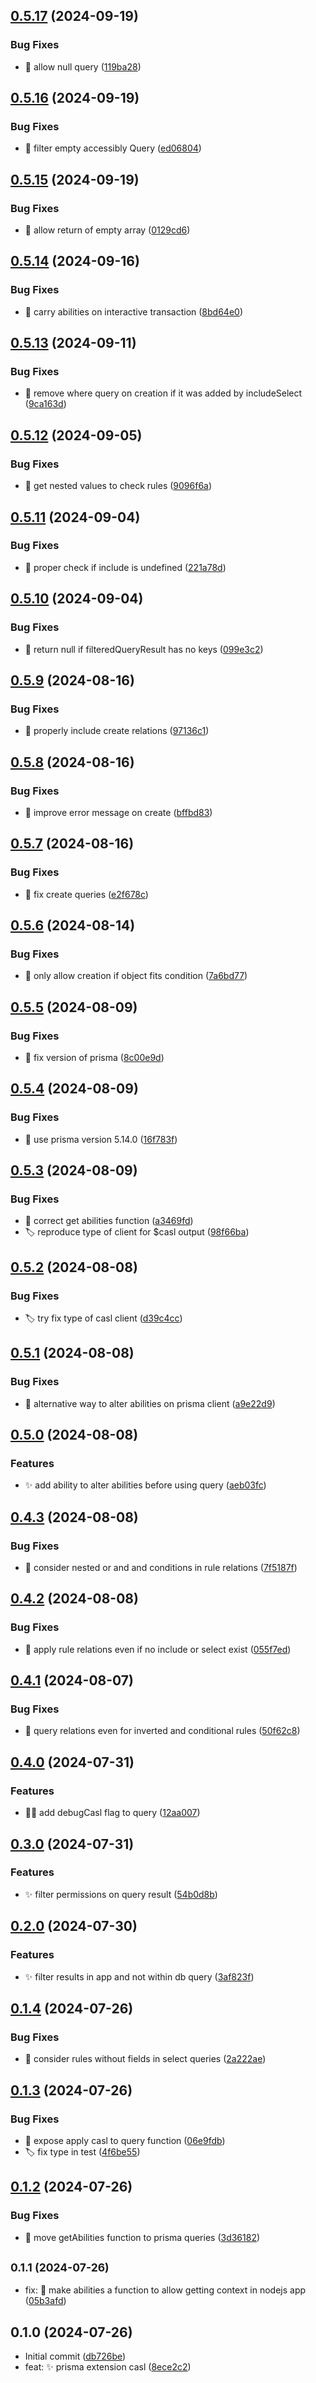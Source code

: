 

## [0.5.17](https://github.com/dennemark/prisma-extension-casl/compare/0.5.16...0.5.17) (2024-09-19)


### Bug Fixes

* :bug: allow null query ([119ba28](https://github.com/dennemark/prisma-extension-casl/commit/119ba2821b498187a2b5dff3df2cae33c757aeca))

## [0.5.16](https://github.com/dennemark/prisma-extension-casl/compare/0.5.15...0.5.16) (2024-09-19)


### Bug Fixes

* :bug: filter empty accessibly Query ([ed06804](https://github.com/dennemark/prisma-extension-casl/commit/ed068048cfb016140c1036dd6669c2f60d50fb97))

## [0.5.15](https://github.com/dennemark/prisma-extension-casl/compare/0.5.14...0.5.15) (2024-09-19)


### Bug Fixes

* :bug: allow return of empty array ([0129cd6](https://github.com/dennemark/prisma-extension-casl/commit/0129cd6f21bf4bc34278fcf717550ae4f176ec53))

## [0.5.14](https://github.com/dennemark/prisma-extension-casl/compare/0.5.13...0.5.14) (2024-09-16)


### Bug Fixes

* :bug: carry abilities on interactive transaction ([8bd64e0](https://github.com/dennemark/prisma-extension-casl/commit/8bd64e03f30ba70efb22a46b16bb87fb1655422f))

## [0.5.13](https://github.com/dennemark/prisma-extension-casl/compare/0.5.12...0.5.13) (2024-09-11)


### Bug Fixes

* :bug: remove where query on creation if it was added by includeSelect ([9ca163d](https://github.com/dennemark/prisma-extension-casl/commit/9ca163dc646dcb2eb204b086db6afc3554e7e8b9))

## [0.5.12](https://github.com/dennemark/prisma-extension-casl/compare/0.5.11...0.5.12) (2024-09-05)


### Bug Fixes

* :bug: get nested values to check rules ([9096f6a](https://github.com/dennemark/prisma-extension-casl/commit/9096f6aae45b503e2708b3196ffcb221c8020400))

## [0.5.11](https://github.com/dennemark/prisma-extension-casl/compare/0.5.10...0.5.11) (2024-09-04)


### Bug Fixes

* :bug: proper check if include is undefined ([221a78d](https://github.com/dennemark/prisma-extension-casl/commit/221a78d3875825572eb463bb4d77a7dacab9e7eb))

## [0.5.10](https://github.com/dennemark/prisma-extension-casl/compare/0.5.9...0.5.10) (2024-09-04)


### Bug Fixes

* :bug: return null if filteredQueryResult has no keys ([099e3c2](https://github.com/dennemark/prisma-extension-casl/commit/099e3c28687d72f95eb934897ab192a1d2e23d12))

## [0.5.9](https://github.com/dennemark/prisma-extension-casl/compare/0.5.8...0.5.9) (2024-08-16)


### Bug Fixes

* :bug: properly include create relations ([97136c1](https://github.com/dennemark/prisma-extension-casl/commit/97136c1f0226750f2a58bee1b72596051ba2033c))

## [0.5.8](https://github.com/dennemark/prisma-extension-casl/compare/0.5.7...0.5.8) (2024-08-16)


### Bug Fixes

* :bug: improve error message on create ([bffbd83](https://github.com/dennemark/prisma-extension-casl/commit/bffbd836f4bb6a3e0d8aa7408beae51e3f7ab336))

## [0.5.7](https://github.com/dennemark/prisma-extension-casl/compare/0.5.6...0.5.7) (2024-08-16)


### Bug Fixes

* :bug: fix create queries ([e2f678c](https://github.com/dennemark/prisma-extension-casl/commit/e2f678cbaeff2c3e663f44d081d75ef604dfb864))

## [0.5.6](https://github.com/dennemark/prisma-extension-casl/compare/0.5.5...0.5.6) (2024-08-14)


### Bug Fixes

* :bug: only allow creation if object fits condition ([7a6bd77](https://github.com/dennemark/prisma-extension-casl/commit/7a6bd7747e053420045a99943972715bb5d11514))

## [0.5.5](https://github.com/dennemark/prisma-extension-casl/compare/0.5.4...0.5.5) (2024-08-09)


### Bug Fixes

* :bug: fix version of prisma ([8c00e9d](https://github.com/dennemark/prisma-extension-casl/commit/8c00e9df0826832c5659944e3b93814d1d30479b))

## [0.5.4](https://github.com/dennemark/prisma-extension-casl/compare/0.5.3...0.5.4) (2024-08-09)


### Bug Fixes

* :bug: use prisma version 5.14.0 ([16f783f](https://github.com/dennemark/prisma-extension-casl/commit/16f783f35259014d210c7f45a54b130384e570c3))

## [0.5.3](https://github.com/dennemark/prisma-extension-casl/compare/0.5.2...0.5.3) (2024-08-09)


### Bug Fixes

* :bug: correct get abilities function ([a3469fd](https://github.com/dennemark/prisma-extension-casl/commit/a3469fd9f42d636c1ddf57d1ac6c1fe57b925f2e))
* :label: reproduce type of client for $casl output ([98f66ba](https://github.com/dennemark/prisma-extension-casl/commit/98f66ba42e1ee7157d1cf33bd62a0356debae661))

## [0.5.2](https://github.com/dennemark/prisma-extension-casl/compare/0.5.1...0.5.2) (2024-08-08)


### Bug Fixes

* :label: try fix type of casl client ([d39c4cc](https://github.com/dennemark/prisma-extension-casl/commit/d39c4cc3e02546975085c08615cb5759fd6c12fa))

## [0.5.1](https://github.com/dennemark/prisma-extension-casl/compare/0.5.0...0.5.1) (2024-08-08)


### Bug Fixes

* :bug: alternative way to alter abilities on prisma client ([a9e22d9](https://github.com/dennemark/prisma-extension-casl/commit/a9e22d91905d05de46809c7f2ecf67e6c54a1564))

## [0.5.0](https://github.com/dennemark/prisma-extension-casl/compare/0.4.3...0.5.0) (2024-08-08)


### Features

* :sparkles: add ability to alter abilities before using query ([aeb03fc](https://github.com/dennemark/prisma-extension-casl/commit/aeb03fce399c47c27c8505a55ccbc2e6346a8263))

## [0.4.3](https://github.com/dennemark/prisma-extension-casl/compare/0.4.2...0.4.3) (2024-08-08)


### Bug Fixes

* :bug: consider nested or and and conditions in rule relations ([7f5187f](https://github.com/dennemark/prisma-extension-casl/commit/7f5187fa48a953960cb8cea5ac5018f5c11af715))

## [0.4.2](https://github.com/dennemark/prisma-extension-casl/compare/0.4.1...0.4.2) (2024-08-08)


### Bug Fixes

* :bug: apply rule relations even if no include or select exist ([055f7ed](https://github.com/dennemark/prisma-extension-casl/commit/055f7ed738f9dafa77dddef6b51bd1758ee9b0f8))

## [0.4.1](https://github.com/dennemark/prisma-extension-casl/compare/0.4.0...0.4.1) (2024-08-07)


### Bug Fixes

* :bug: query relations even for inverted and conditional rules ([50f62c8](https://github.com/dennemark/prisma-extension-casl/commit/50f62c83b08e693993f665dfee6d66bb9b443094))

## [0.4.0](https://github.com/dennemark/prisma-extension-casl/compare/0.3.0...0.4.0) (2024-07-31)


### Features

* :technologist: add debugCasl flag to query ([12aa007](https://github.com/dennemark/prisma-extension-casl/commit/12aa007cdbb599562ca458ec6f45272d99a2ac9b))

## [0.3.0](https://github.com/dennemark/prisma-extension-casl/compare/0.2.0...0.3.0) (2024-07-31)


### Features

* :sparkles: filter permissions on query result ([54b0d8b](https://github.com/dennemark/prisma-extension-casl/commit/54b0d8b07f715b7f6cd0a85bfaae2d775cc33566))

## [0.2.0](https://github.com/dennemark/prisma-extension-casl/compare/0.1.4...0.2.0) (2024-07-30)


### Features

* :sparkles: filter results in app and not within db query ([3af823f](https://github.com/dennemark/prisma-extension-casl/commit/3af823f334a24c770b54f336bbfe5231062d31c5))

## [0.1.4](https://github.com/dennemark/prisma-extension-casl/compare/0.1.3...0.1.4) (2024-07-26)


### Bug Fixes

* :bug: consider rules without fields in select queries ([2a222ae](https://github.com/dennemark/prisma-extension-casl/commit/2a222aec8b546f416bbed9ea19f79acd77a7b877))

## [0.1.3](https://github.com/dennemark/prisma-extension-casl/compare/0.1.2...0.1.3) (2024-07-26)


### Bug Fixes

* :art: expose apply casl to query function ([06e9fdb](https://github.com/dennemark/prisma-extension-casl/commit/06e9fdb6193173d0d0189a3ee80b25fb1300a322))
* :label: fix type in test ([4f6be55](https://github.com/dennemark/prisma-extension-casl/commit/4f6be55196d546b15783623b537f9f2ddcdb3be0))

## [0.1.2](https://github.com/dennemark/prisma-extension-casl/compare/0.1.1...0.1.2) (2024-07-26)


### Bug Fixes

* :bug: move getAbilities function to prisma queries ([3d36182](https://github.com/dennemark/prisma-extension-casl/commit/3d36182340e5e4fdca89a6b530383a595bafdb90))

## <small>0.1.1 (2024-07-26)</small>

* fix: :bug: make abilities a function to allow getting context in nodejs app ([05b3afd](https://github.com/dennemark/prisma-extension-casl/commit/05b3afd))



## 0.1.0 (2024-07-26)

* Initial commit ([db726be](https://github.com/dennemark/prisma-extension-casl/commit/db726be))
* feat: :sparkles: prisma extension casl ([8ece2c2](https://github.com/dennemark/prisma-extension-casl/commit/8ece2c2))
